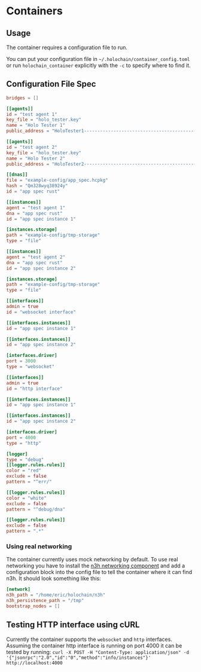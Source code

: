 # Containers



## Usage

The container requires a configuration file to run.

You can put your configuration file in `~/.holochain/container_config.toml` or run `holochain_container` explicitly with the `-c` to specify where to find it.

## Configuration File Spec

```toml
bridges = []

[[agents]]
id = "test agent 1"
key_file = "holo_tester.key"
name = "Holo Tester 1"
public_address = "HoloTester1-----------------------------------------------------------------------AAACZp4xHB"

[[agents]]
id = "test agent 2"
key_file = "holo_tester.key"
name = "Holo Tester 2"
public_address = "HoloTester2-----------------------------------------------------------------------AAAGy4WW9e"

[[dnas]]
file = "example-config/app_spec.hcpkg"
hash = "Qm328wyq38924y"
id = "app spec rust"

[[instances]]
agent = "test agent 1"
dna = "app spec rust"
id = "app spec instance 1"

[instances.storage]
path = "example-config/tmp-storage"
type = "file"

[[instances]]
agent = "test agent 2"
dna = "app spec rust"
id = "app spec instance 2"

[instances.storage]
path = "example-config/tmp-storage"
type = "file"

[[interfaces]]
admin = true
id = "websocket interface"

[[interfaces.instances]]
id = "app spec instance 1"

[[interfaces.instances]]
id = "app spec instance 2"

[interfaces.driver]
port = 3000
type = "websocket"

[[interfaces]]
admin = true
id = "http interface"

[[interfaces.instances]]
id = "app spec instance 1"

[[interfaces.instances]]
id = "app spec instance 2"

[interfaces.driver]
port = 4000
type = "http"

[logger]
type = "debug"
[[logger.rules.rules]]
color = "red"
exclude = false
pattern = "^err/"

[[logger.rules.rules]]
color = "white"
exclude = false
pattern = "^debug/dna"

[[logger.rules.rules]]
exclude = false
pattern = ".*"
```

### Using real networking
The container currently uses mock networking by default. To use real networking you have to install the [n3h networking component](https://github.com/holochain/n3h) and add a configuration block into the config file to tell the container where it can find n3h.  It should look something like this:

```toml
[network]
n3h_path = "/home/eric/holochain/n3h"
n3h_persistence_path = "/tmp"
bootstrap_nodes = []
```

## Testing HTTP interface using cURL

Currently the container supports the `websocket` and `http` interfaces.
Assuming the container http interface is running on port 4000 it can be tested by running:
`curl -X POST -H "Content-Type: application/json" -d '{"jsonrpc":"2.0","id":"0","method":"info/instances"}' http://localhost:4000`
